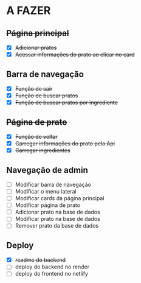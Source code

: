 # A FAZER 

## ~~Página principal~~
- [x] ~~Adicionar pratos~~
- [x] ~~Acessar informações do prato ao clicar no card~~

## Barra de navegação
- [x] ~~Função de sair~~
- [x] ~~Função de buscar pratos~~
- [x] ~~Função de buscar pratos por ingrediente~~

## ~~Página de prato~~

- [x] ~~Função de voltar~~
- [X] ~~Carregar informações do prato pela Api~~ 
- [x] ~~Carregar ingredientes~~

## Navegação de admin
- [ ] Modificar barra de navegação
- [ ] Modificar o menu lateral
- [ ] Modificar cards da página principal
- [ ] Modificar página de prato
- [ ] Adicionar prato na base de dados
- [ ] Modificar prato na base de dados
- [ ] Remover prato da base de dados

## Deploy 

- [x] ~~readme do backend~~
- [ ] deploy do backend no render
- [ ] deploy do frontend no netlify
